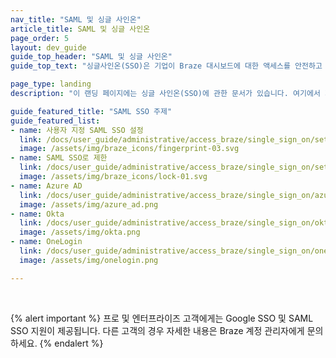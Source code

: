 ```yaml
---
nav_title: "SAML 및 싱글 사인온"
article_title: SAML 및 싱글 사인온
page_order: 5
layout: dev_guide
guide_top_header: "SAML 및 싱글 사인온"
guide_top_text: "싱글사인온(SSO)은 기업이 Braze 대시보드에 대한 액세스를 안전하고 중앙 집중식으로 제어할 수 있는 방법을 제공합니다. 즉, 하나의 자격 증명 세트를 사용하여 Braze를 포함한 다양한 애플리케이션에 액세스할 수 있습니다. <br> <br> Braze는 최신 SAML 2.0(보안 어설션 마크업 언어) 업계 표준을 지원하는 SAML SSO를 지원하며 Azure Active Directory, Okta 및 OneLogin도 지원합니다."

page_type: landing
description: "이 랜딩 페이지에는 싱글 사인온(SSO)에 관한 문서가 있습니다. 여기에서 지원되는 ID 공급자를 설정하거나 사용자 지정 설정을 수행하는 데 도움이 되는 도움말을 찾을 수 있습니다."

guide_featured_title: "SAML SSO 주제"
guide_featured_list:
- name: 사용자 지정 SAML SSO 설정
  link: /docs/user_guide/administrative/access_braze/single_sign_on/set_up/
  image: /assets/img/braze_icons/fingerprint-03.svg
- name: SAML SSO로 제한
  link: /docs/user_guide/administrative/access_braze/single_sign_on/set_up/#restriction
  image: /assets/img/braze_icons/lock-01.svg
- name: Azure AD
  link: /docs/user_guide/administrative/access_braze/single_sign_on/azure_ad/
  image: /assets/img/azure_ad.png
- name: Okta
  link: /docs/user_guide/administrative/access_braze/single_sign_on/okta/
  image: /assets/img/okta.png
- name: OneLogin
  link: /docs/user_guide/administrative/access_braze/single_sign_on/onelogin/
  image: /assets/img/onelogin.png

---
```


<br>

{% alert important %}
프로 및 엔터프라이즈 고객에게는 Google SSO 및 SAML SSO 지원이 제공됩니다. 다른 고객의 경우 자세한 내용은 Braze 계정 관리자에게 문의하세요.
{% endalert %}

<br>
